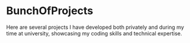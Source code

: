 # BunchOfProjects
 Here are several projects I have developed both privately and during my time at university, showcasing my coding skills and technical expertise.
